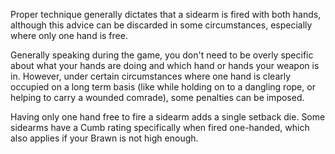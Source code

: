 Proper technique generally dictates that a sidearm is fired with both hands, although this advice can be discarded in some circumstances, especially where only one hand is free.

Generally speaking during the game, you don't need to be overly specific about what your hands are doing and which hand or hands your weapon is in. However, under certain circumstances where one hand is clearly occupied on a long term basis (like while holding on to a dangling rope, or helping to carry a wounded comrade), some penalties can be imposed.

Having only one hand free to fire a sidearm adds a single setback die. Some sidearms have a Cumb rating specifically when fired one-handed, which also applies if your Brawn is not high enough.